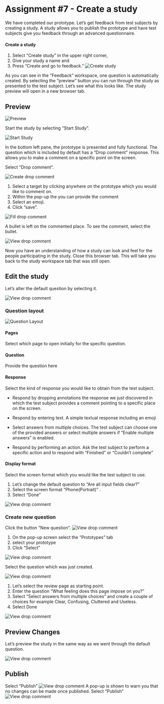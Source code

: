 # Assignment #7 - Create a study

We have completed our prototype. Let’s get feedback from test subjects by creating a study. A study allows you to publish the prototype and have test subjects give you feedback through an advanced questionnaire.

#### Create a study
1. Select “Create study” in the upper right corner,
2. Give your study a name and
3. Press “Create and go to feedback.”
![Create study](https://github.com/Innov8ion-developer/SAP_Build_Assignments/blob/master/img/Study%201a.png)

As you can see in the “Feedback” workspace, one question is automatically created. By selecting the “preview” button you can run through the study as presented to the test subject. Let’s see what this looks like. The study preview will open in a new browser tab.

## Preview
![Preview](https://github.com/Innov8ion-developer/SAP_Build_Assignments/blob/master/img/Study%202a.png)

Start the study by selecting “Start Study”.

![Start Study](https://github.com/Innov8ion-developer/SAP_Build_Assignments/blob/master/img/Study%203a.png)

In the bottom left pane, the prototype is presented and fully functional. The question which is included by default has a “Drop comment” response. This allows you to make a comment on a specific point on the screen. 

Select “Drop comment”.

![Create drop comment](https://github.com/Innov8ion-developer/SAP_Build_Assignments/blob/master/img/Study%204a.png)

1. Select a target by clicking anywhere on the prototype which you would like to comment on.
2. Within the pop-up the you can provide the comment
3. Select an emoji.
4. Click “save”.

![Fill drop comment](https://github.com/Innov8ion-developer/SAP_Build_Assignments/blob/master/img/Study%205a.png)

A bullet is left on the commented place. To see the comment, select the bullet.

![View drop comment](https://github.com/Innov8ion-developer/SAP_Build_Assignments/blob/master/img/Study%206a.png)

Now you have an understanding of how a study can look and feel for the people participating in the study. Close this browser tab. This will take you back to the study workspace tab that was still open.

## Edit the study

Let’s alter the default question by selecting it.

![View drop comment](https://github.com/Innov8ion-developer/SAP_Build_Assignments/blob/master/img/Study%207a.png)

### Question layout

![Question Layout](https://github.com/Innov8ion-developer/SAP_Build_Assignments/blob/master/img/Study%208a.png)

#### Pages

Select which page to open initially for the specific question.

#### Question

Provide the question here

#### Response

Select the kind of response you would like to obtain from the test subject.

- Respond by dropping annotations the response we just discovered in which the test subject provides a comment pointing to a specific place on the screen.

- Respond by entering text. A simple textual response including an emoji

- Select answers from multiple choices. The test subject can choose one of the provided answers or select multiple answers if ”Enable multiple answers” is enabled.

- Respond by performing an action. Ask the test subject to perform a specific action and to respond with “Finished” or “Couldn’t complete”

#### Display format

Select the screen format which you would like the test subject to use.

1. Let’s change the default question to “Are all input fields clear?”
2. Select the screen format “Phone(Portrait)” .
3. Select “Done”

![View drop comment](https://github.com/Innov8ion-developer/SAP_Build_Assignments/blob/master/img/Study%209a.png)

### Create new question
Click the button “New question”.
![View drop comment](https://github.com/Innov8ion-developer/SAP_Build_Assignments/blob/master/img/Study%2010a.png)

1. On the pop-up screen select the “Prototypes” tab
2. select your prototype
3. Click “Select”

![View drop comment](https://github.com/Innov8ion-developer/SAP_Build_Assignments/blob/master/img/Study%2010.1a.png)

Select the question which was just created.

![View drop comment](https://github.com/Innov8ion-developer/SAP_Build_Assignments/blob/master/img/Study%2011a.png)

1. Let’s select the review page as starting point.
2. Enter the question “What feeling does this page impose on you?”
3. Select “Select answers from multiple choices” and create a couple of choices for example Clear, Confusing, Cluttered and Useless.
4. Select Done

![View drop comment](https://github.com/Innov8ion-developer/SAP_Build_Assignments/blob/master/img/Study%2012a.png)

## Preview Changes

Let’s preview the study in the same way as we went through the default question.

![View drop comment](https://github.com/Innov8ion-developer/SAP_Build_Assignments/blob/master/img/Study%2013a.png)

## Publish

Select “Publish”
![View drop comment](https://github.com/Innov8ion-developer/SAP_Build_Assignments/blob/master/img/Study%2014a.png)
A pop-up is shown to warn you that no changes can be made once published. Select “Publish”
![View drop comment](https://github.com/Innov8ion-developer/SAP_Build_Assignments/blob/master/img/Study%2014.1.png)


